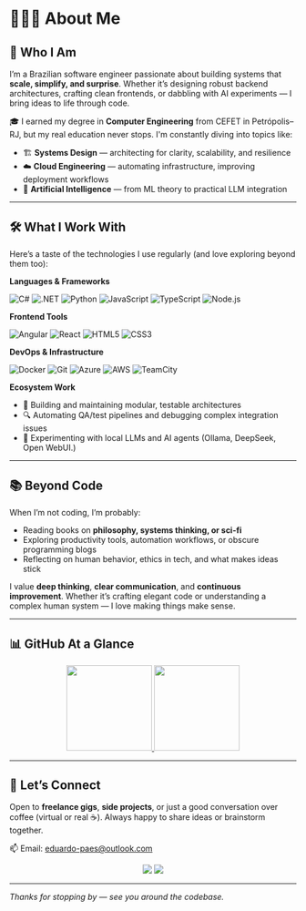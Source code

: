 # 👨🏻‍💻  About Me

## 🚀 Who I Am

I’m a Brazilian software engineer passionate about building systems that **scale, simplify, and surprise**. Whether it’s designing robust backend architectures, crafting clean frontends, or dabbling with AI experiments — I bring ideas to life through code.

🎓 I earned my degree in **Computer Engineering** from CEFET in Petrópolis–RJ, but my real education never stops. I'm constantly diving into topics like:

* 🏗 **Systems Design** — architecting for clarity, scalability, and resilience
* ☁️ **Cloud Engineering** — automating infrastructure, improving deployment workflows
* 🧠 **Artificial Intelligence** — from ML theory to practical LLM integration

---

## 🛠 What I Work With

Here’s a taste of the technologies I use regularly (and love exploring beyond them too):

**Languages & Frameworks**

![C#](https://img.shields.io/badge/C%23-239120?style=for-the-badge\&logo=c-sharp\&logoColor=white)
![.NET](https://img.shields.io/badge/.NET-512BD4?style=for-the-badge\&logo=.net\&logoColor=white)
![Python](https://img.shields.io/badge/Python-3776AB?style=for-the-badge\&logo=python\&logoColor=white)
![JavaScript](https://img.shields.io/badge/JavaScript-F7DF1E?style=for-the-badge\&logo=javascript\&logoColor=black)
![TypeScript](https://img.shields.io/badge/TypeScript-3178C6?style=for-the-badge\&logo=typescript\&logoColor=white)
![Node.js](https://img.shields.io/badge/Node.js-339933?style=for-the-badge\&logo=node.js\&logoColor=white)

**Frontend Tools**

![Angular](https://img.shields.io/badge/Angular-DD0031?style=for-the-badge\&logo=angular\&logoColor=white)
![React](https://img.shields.io/badge/React-20232A?style=for-the-badge\&logo=react\&logoColor=61DAFB)
![HTML5](https://img.shields.io/badge/HTML5-E34F26?style=for-the-badge\&logo=html5\&logoColor=white)
![CSS3](https://img.shields.io/badge/CSS3-1572B6?style=for-the-badge&logo=css3&logoColor=white)

**DevOps & Infrastructure**

![Docker](https://img.shields.io/badge/Docker-2496ED?style=for-the-badge\&logo=docker\&logoColor=white)
![Git](https://img.shields.io/badge/Git-F05032?style=for-the-badge\&logo=git\&logoColor=white)
![Azure](https://img.shields.io/badge/Azure-0078D4?style=for-the-badge\&logo=microsoftazure\&logoColor=white)
![AWS](https://img.shields.io/badge/AWS-232F3E?style=for-the-badge\&logo=amazonaws\&logoColor=white)
![TeamCity](https://img.shields.io/badge/TeamCity-000000?style=for-the-badge\&logo=jetbrains\&logoColor=white)

**Ecosystem Work**

* 🧩 Building and maintaining modular, testable architectures
* 🔍 Automating QA/test pipelines and debugging complex integration issues
* 🤖 Experimenting with local LLMs and AI agents (Ollama, DeepSeek, Open WebUI.)

---

## 📚 Beyond Code

When I’m not coding, I’m probably:

* Reading books on **philosophy, systems thinking, or sci-fi**
* Exploring productivity tools, automation workflows, or obscure programming blogs
* Reflecting on human behavior, ethics in tech, and what makes ideas stick

I value **deep thinking**, **clear communication**, and **continuous improvement**. Whether it’s crafting elegant code or understanding a complex human system — I love making things make sense.

---

## 📊 GitHub At a Glance

<p align="center">
  <a href="https://github.com/eduardo-paes">
    <img height="150em" src="https://github-readme-stats-eight-theta.vercel.app/api?username=eduardo-paes&show_icons=true&theme=algolia&include_all_commits=true&count_private=true"/>
    <img height="150em" src="https://github-readme-stats-eight-theta.vercel.app/api/top-langs/?username=eduardo-paes&layout=compact&langs_count=8&theme=algolia"/>
  </a>
</p>

---

## 🤝 Let’s Connect

Open to **freelance gigs**, **side projects**, or just a good conversation over coffee (virtual or real ☕). Always happy to share ideas or brainstorm together.

📫 Email: [eduardo-paes@outlook.com](mailto:eduardo-paes@outlook.com)

<p align="center">
  <a href="https://www.linkedin.com/in/eduardo-paes-silva-b1aa2615a/"><img src="https://img.shields.io/badge/-LinkedIn-0077B5?style=flat&logo=Linkedin&logoColor=white"/></a>
  <a href="mailto:edupaessilva@gmail.com"><img src="https://img.shields.io/badge/-Email-D14836?style=flat&logo=Gmail&logoColor=white"/></a>
</p>

---

*Thanks for stopping by — see you around the codebase.*


